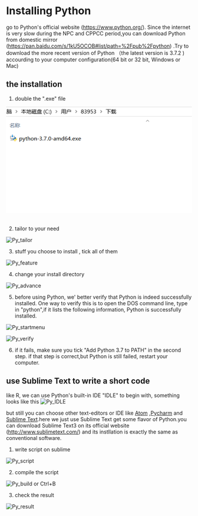 
# Installing Python 

 go to Python's official website (https://www.python.org/). Since the internet is very slow during  the NPC and CPPCC period,you can download Python from domestic mirror (https://pan.baidu.com/s/1kU5OCOB#list/path=%2Fpub%2Fpython) .Try to download the more recent version of Python （the latest version is 3.7.2 ) accourding to your computer configuration(64 bit or 32 bit, Windows or Mac)

## the installation 

1. double the ".exe" file



![Py_exe](Figures/Py_exe.png)
&nbsp;

2. tailor to your need
&nbsp;
&nbsp;

![Py_tailor](https://github.com/trustxiaoqinwang/Microeconometrics_TA_Session/blob/master/Session1/Figures/Py_tailor.png)

3. stuff you choose to install , tick all of them
&nbsp;
&nbsp;
&nbsp;

![Py_feature](https://github.com/trustxiaoqinwang/Microeconometrics_TA_Session/blob/master/Session1/Figures/Py_feature.png)

4. change your install directory
&nbsp;
&nbsp;

![Py_advance](https://github.com/trustxiaoqinwang/Microeconometrics_TA_Session/blob/master/Session1/Figures/Py_advance.png)

5. before using Python, we' better verify that Python is indeed successfully installed. 
One way to verify this is to open the DOS command line, type in "python",if it lists the following information, Python is successfully installed.
&nbsp;
&nbsp;

![Py_startmenu](https://github.com/trustxiaoqinwang/Microeconometrics_TA_Session/blob/master/Session1/Figures/Py_startmenu.png)
&nbsp;
&nbsp;

![Py_verify](https://github.com/trustxiaoqinwang/Microeconometrics_TA_Session/blob/master/Session1/Figures/Py_verify.png)

6. if it fails, make sure  you tick "Add Python 3.7 to PATH" in the second step. if that step is correct,but Python is still failed, restart your computer.
&nbsp;
&nbsp;


## use Sublime Text to write a short code

like R, we can use Python's built-in IDE "IDLE" to begin with, something looks like this
![Py_IDLE](https://github.com/trustxiaoqinwang/Microeconometrics_TA_Session/blob/master/Session1/Figures/Py_IDLE.png)

but still you can choose other text-editors or IDE like [Atom](https://atom.io/) ,[Pycharm](https://www.jetbrains.com/pycharm/) and [Sublime Text](http://www.sublimetext.com).here we just use Sublime Text get some flavor of Python.you can download Sublime Text3 on its official website (http://www.sublimetext.com/) and its instllation is  exactly the same as conventional software.

1. write script on sublime
&nbsp;
&nbsp;

![Py_script](https://github.com/trustxiaoqinwang/Microeconometrics_TA_Session/blob/master/Session1/Figures/Py_script.png)

2. compile the script

![Py_build](https://github.com/trustxiaoqinwang/Microeconometrics_TA_Session/blob/master/Session1/Figures/Py_build.png) or Ctrl+B

3. check the result
&nbsp;
&nbsp;

![Py_result](https://github.com/trustxiaoqinwang/Microeconometrics_TA_Session/blob/master/Session1/Figures/Py_result.png) 

